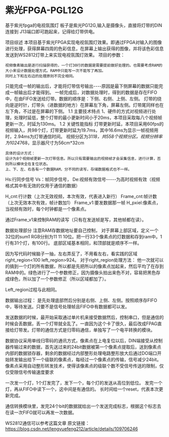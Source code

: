 # 紫光FPGA-PGL12G 
基于紫光fpga的电视氛围灯
板子是紫光PG12G,输入是摄像头，直接将灯带的DIN连接到 J13端口即可跑起来，记得给灯带供电。

项目综述
本项目基于紫光FPGA实现电视氛围灯效果。即通过FPGA对输入的图像进行处理，获得屏幕四周的色彩信息，在屏幕上输出获得的图像，并将该色彩信息发送到WS2812灯带上来实现电视氛围灯效果。
项目的参数：
 
	
	视频像素输出是逐行扫描获得的，一个灯30行的数据是需要提前做好处理的。也需要考虑RAM的大小来设计数据处理方式。RAM中只能写一次不能写了再加。
	同时上下和左右边的处理原则不完全相同。
只能完成一帧的输出后，才能将灯带信号输出----原因是最下侧屏幕的数据只能完成一帧输出后才能得到。
一帧完成后，对数据处理时，得到的数据是存在FIFO中，在由FIFO发送给灯带。数据的顺序是：下侧、右侧、上侧、左侧。
灯带的绕向是逆时针，灯带头（进数据的地方）在屏幕左下角，屏幕左侧。灯带尾同样也在左下角，不过是在屏幕的下侧。
1.1	主要技术特点
1、硬件的方式对视频进行处理，处理时延低，整个灯带的最小更新时间小于20ms，本项目采取每八个视频帧更新一次，时延为130ms。
1.2	关键性能指标
灯带更新时延，本项目采用60fps的视频输入，共98个灯，灯带更新时延为19.7ms，其中16.6ms为显示一帧视频用时，2.94ms为灯带通信时间。
视频分区为31*18，共558个视频分区。视频分辨率为1024*768，显示器尺寸为56cm*32cm

	具体的设计方式：
	设计为8个视频帧更新一次灯带信息。所以只有需要输出的视频帧才会采集信息，进行计算，否则所以模块全在复位状态。
	上、下、左、右各有一个数据RAM，分不同的读写，存储数据格式也不一样。

 
Hs:行同步信号
Vs：帧同步信号，
De:视频有效信号-----为高时视频有效（视频格式其中有无效的仅用于通信的数据）
 
H_cnt:行计数（上次无效视频，本次有效，代表进入新行）
Frame_cnt:帧计数（上次无效本次有效，帧计数加1）
Frame_v1:要发数据那一帧
H_pxiel:像素点，当视频有效时，每个时钟都是一个像素点。
 
通过Frame_v1来控制RAM的读写（只有在发送帧是写，其他帧都在读）。
 

数据处理部分
	注意RAM存数据地址要自己控制，
	对于屏幕上部区域，定义一个32位的sum1 RGB分别为11 11 10位。把一行33个像素点的灯数据和存到ram中。1行有31个灯，有100行。
底部区域基本相同，和顶部就是顺序不一样。

因为写代码时候脑子一抽，左右弄反了，不用看左右，看实践的区域right_region<100  left_region>924。
对于right_region处理方法：
他一次就可以的搞到一个灯的所有数据，所以都是先把所以的像素点加起来，然后平均了在存到RAM中的。绿色进行了一个参数修正，因为摄像头拍出来色不对，容易把黑色存成绿色，所以加了一个参数修正（所以区域都加了）。
 
Left_region过程与此相同。

数据输出过程：
是先处理底部然后分别是右侧、上侧、左侧。按照顺序存FIFO中，等待发送。只要不是信号处理帧且FIFO中有数据都可以发。

发送数据的时候，最开始采取通过单片机来接受数据然后，控制串口，但是通信的时候会丢数据，丢一个灯带就全乱了。一直因为这个卡了很久，最后改成FPAG直接给灯带发。灯带的通信方式是归零码通信，单独写了一个电平转换的模块。 

数据协议采用单线归零码的通讯方式，像素点在上电复位以后，DIN端接受从控制器传输过来的数据，首先送过来的24bit数据被第一个像素点提取后，送到像素点内部的数据锁存器，剩余的数据经过内部整形处理电路整形放大后通过DO端口开始转发输出给下一个级联的像素点，每经过一个像素点的传输，信号减少24bit。像素点采用自动整形转发技术，使得该像素点的级联个数不受信号传送的限制，仅仅受限信号传输速度要求


 
一次发一个灯，1个灯发完了，发下一个，每个灯的发送从高位到低位。
发完一个灯，再从FIFO中读下一个，这中间是有通信的。
长时间给一个reset，代表本次更新完成。

通信转换模块里，发完24个bit的数据就给出一个发送完成标志，根据这个标志去在读一次FIFO就可以再发一次数据。

WS2812通信可以参考这篇文章
原文链接：https://blog.csdn.net/lengyuefeng212/article/details/109706246















